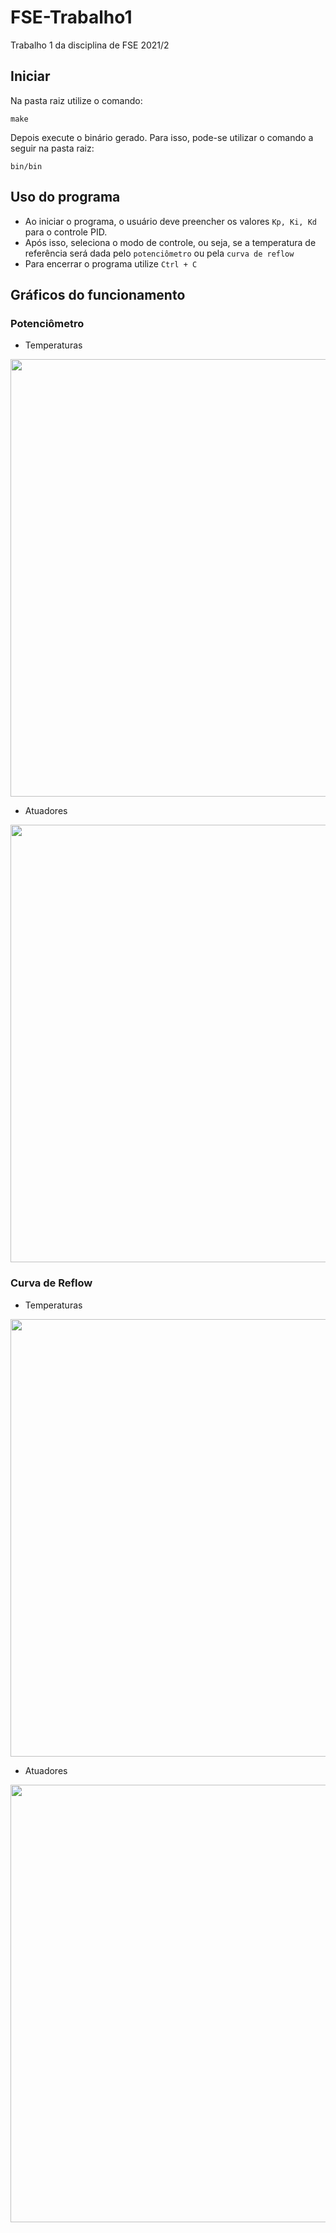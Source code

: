 # FSE-Trabalho1
Trabalho 1 da disciplina de FSE 2021/2

## Iniciar
Na pasta raiz utilize o comando:
```
make
```
Depois execute o binário gerado. Para isso, pode-se utilizar o comando a seguir na pasta raiz:
```
bin/bin
```

## Uso do programa
* Ao iniciar o programa, o usuário deve preencher os valores `Kp, Ki, Kd` para o controle PID.  
* Após isso, seleciona o modo de controle, ou seja, se a temperatura de referência será dada pelo `potenciômetro` ou pela `curva de reflow`
* Para encerrar o programa utilize `Ctrl + C`


## Gráficos do funcionamento

### Potenciômetro
* Temperaturas
<img src="https://user-images.githubusercontent.com/54086083/157123802-d02e77b1-fea7-4b75-8594-d08600fb27cc.png" width="700">

* Atuadores
<img src="https://user-images.githubusercontent.com/54086083/157123826-db863a05-c054-4eff-bbde-beeb98793d0a.png" width="700">

### Curva de Reflow
* Temperaturas
<img src="https://user-images.githubusercontent.com/54086083/157123879-61b27ff2-3081-4545-850b-d3c9c41aaeef.png" width="700">

* Atuadores
<img src="https://user-images.githubusercontent.com/54086083/157123891-332128fa-1d08-4db7-8857-db5af2351827.png" width="700">

